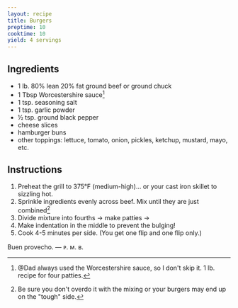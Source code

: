 ```yaml
---
layout: recipe
title: Burgers
preptime: 10
cooktime: 10
yield: 4 servings
---
```

## Ingredients
- 1 lb. 80% lean 20% fat ground beef or ground chuck
- 1 Tbsp Worcestershire sauce[^1]
- 1 tsp. seasoning salt
- 1 tsp. garlic powder
- ½ tsp. ground black pepper
- cheese slices
- hamburger buns
- other toppings: lettuce, tomato, onion, pickles, ketchup, mustard, mayo, etc.

[^1]: @Dad always used the Worcestershire sauce, so I don't skip it. 1 lb. recipe for four patties.

## Instructions
1. Preheat the grill to 375°F (medium-high)... or your cast iron skillet to sizzling hot.
2. Sprinkle ingredients evenly across beef. Mix until they are just combined[^2]
3. Divide mixture into fourths → make patties →
4. Make indentation in the middle to prevent the bulging!
5. Cook 4-5 minutes per side. (You get one flip and one flip only.)

Buen provecho.
— ᴘ. ᴍ. ʙ.

[^2]: Be sure you don't overdo it with the mixing or your burgers may end up on the "tough" side.
